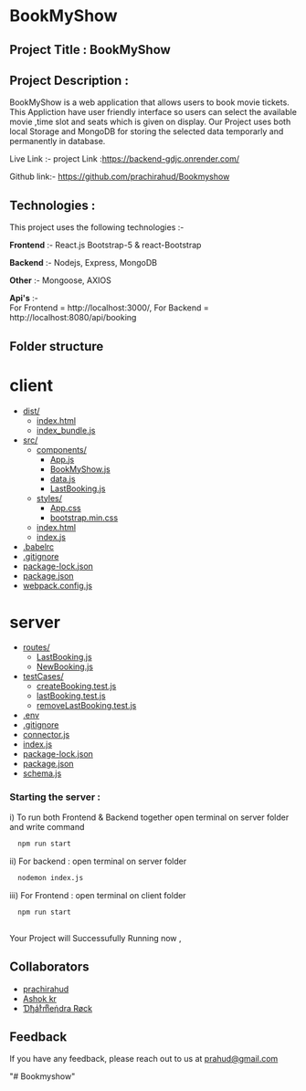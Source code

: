 # BookMyShow 

## Project Title :  BookMyShow

## Project Description :
BookMyShow is a web application that allows users to book movie tickets.
            This Appliction have user friendly interface so users can select the available movie ,time slot and seats which is given on display.
            Our Project uses both local Storage and MongoDB for storing the selected data temporarly and permanently in database.



Live Link :- project Link :https://backend-gdjc.onrender.com/


Github link:-  https://github.com/prachirahud/Bookmyshow
 
## Technologies :
This project uses the following technologies :-

**Frontend** :- 
           React.js
           Bootstrap-5 & react-Bootstrap

**Backend** :-
            Nodejs,
            Express,
            MongoDB

**Other**   :-   Mongoose,
            AXIOS 
           

**Api's**   :-  
            For Frontend = http://localhost:3000/, 
            For Backend =  http://localhost:8080/api/booking 

## Folder structure

# client
* [dist/](.\client\dist)
  * [index.html](.\client\dist\index.html)
  * [index_bundle.js](.\client\dist\index_bundle.js)
* [src/](.\client\src)
  * [components/](.\client\src\components)
    * [App.js](.\client\src\components\App.js)
    * [BookMyShow.js](.\client\src\components\BookMyShow.js)
    * [data.js](.\client\src\components\data.js)
    * [LastBooking.js](.\client\src\components\LastBooking.js)
  * [styles/](.\client\src\styles)
    * [App.css](.\client\src\styles\App.css)
    * [bootstrap.min.css](.\client\src\styles\bootstrap.min.css)
  * [index.html](.\client\src\index.html)
  * [index.js](.\client\src\index.js)
* [.babelrc](.\client\.babelrc)
* [.gitignore](.\client\.gitignore)
* [package-lock.json](.\client\package-lock.json)
* [package.json](.\client\package.json)
* [webpack.config.js](.\client\webpack.config.js)

# server
* [routes/](.\server\routes)
  * [LastBooking.js](.\server\routes\LastBooking.js)
  * [NewBooking.js](.\server\routes\NewBooking.js)
* [testCases/](.\server\testCases)
  * [createBooking.test.js](.\server\testCases\createBooking.test.js)
  * [lastBooking.test.js](.\server\testCases\lastBooking.test.js)
  * [removeLastBooking.test.js](.\server\testCases\removeLastBooking.test.js)
* [.env](.\server\.env)
* [.gitignore](.\server\.gitignore)
* [connector.js](.\server\connector.js)
* [index.js](.\server\index.js)
* [package-lock.json](.\server\package-lock.json)
* [package.json](.\server\package.json)
* [schema.js](.\server\schema.js)


 

### Starting the server :  
i) To run both Frontend & Backend together open terminal on server folder and write command
```bash
  npm run start
```

ii) For backend  : open terminal on server folder 
```bash
  nodemon index.js 
```
iii) For Frontend  : open terminal on client folder 
```bash
  npm run start
```





##  

Your Project will Successufully Running now ,
           



## Collaborators 

- [prachirahud](https://github.com/prachirahud) 
- [Ashok kr](https://github.com/ashok-SN)
- [Ɗђaͥrͣmͫeήdra Røck](https://github.com/idharmendrarock/) 


## Feedback

If you have any feedback, please reach out to us at prahud@gmail.com

"# Bookmyshow" 
